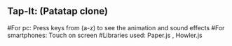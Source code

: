 ## Tap-It: (Patatap clone)
#For pc: Press keys from (a-z) to see the animation and sound effects
#For smartphones: Touch on screen
#Libraries used: Paper.js , Howler.js
